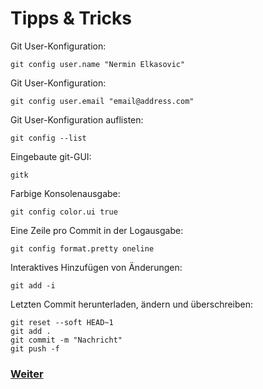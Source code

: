 # Tipps & Tricks

Git User-Konfiguration:

```
git config user.name "Nermin Elkasovic"
```

Git User-Konfiguration:

```
git config user.email "email@address.com"
```

Git User-Konfiguration auflisten:

```
git config --list
```

Eingebaute git-GUI:

```
gitk
```

Farbige Konsolenausgabe:

```
git config color.ui true
```

Eine Zeile pro Commit in der Logausgabe:

```
git config format.pretty oneline
```

Interaktives Hinzufügen von Änderungen:

```
git add -i
```

Letzten Commit herunterladen, ändern und überschreiben:

```
git reset --soft HEAD~1
git add .
git commit -m "Nachricht"
git push -f
```


### [Weiter](index.md)
